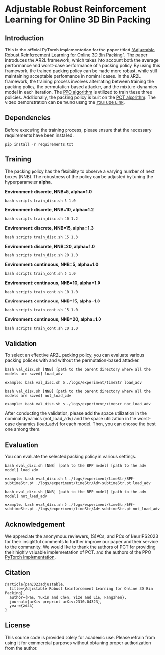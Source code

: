 # Adjustable Robust Reinforcement Learning for Online 3D Bin Packing

## Introduction
This is the official PyTorch implementation for the paper titled ["Adjustable Robust Reinforcement Learning for Online 3D Bin Packing"](https://arxiv.org/pdf/2310.04323.pdf).
The paper introduces the AR2L framework, which takes into account both the average performance and worst-case performance of a packing policy. 
By using this framework, the trained packing policy can be made more robust, while still maintaining acceptable performance in nominal cases.
In the AR2L framework, the training process involves alternating between training the packing policy, the permutation-based attacker, and the mixture-dynamics model in each iteration.
The [PPO algorithm](https://arxiv.org/abs/1707.06347) is utilized to train these three policies. 
Additionally, the packing policy is built on the [PCT algorithm](https://openreview.net/forum?id=bfuGjlCwAq).
The video demonstration can be found using the [YouTube Link](https://www.youtube.com/watch?v=xBxEp1fYqiU).

## Dependencies

Before executing the training process, please ensure that the necessary requirements have been installed.
```
pip install -r requirements.txt
```

## Training
The packing policy has the flexibility to observe a varying number of next boxes (NNB). 
The robustness of the policy can be adjusted by tuning the hyperparameter **alpha**.

**Environment: discrete, NNB=5, alpha=1.0**
```
bash scripts train_disc.sh 5 1.0
```

**Environment: discrete, NNB=10, alpha=1.2**
```
bash scripts train_disc.sh 10 1.2
```

**Environment: discrete, NNB=15, alpha=1.3**
```
bash scripts train_disc.sh 15 1.3
```

**Environment: discrete, NNB=20, alpha=1.0**
```
bash scripts train_disc.sh 20 1.0
```

**Environment: continuous, NNB=5, alpha=1.0**
```
bash scripts train_cont.sh 5 1.0
```

**Environment: continuous, NNB=10, alpha=1.0**
```
bash scripts train_cont.sh 10 1.0
```

**Environment: continuous, NNB=15, alpha=1.0**
```
bash scripts train_cont.sh 15 1.0
```

**Environment: continuous, NNB=20, alpha=1.0**
```
bash scripts train_cont.sh 20 1.0
```


## Validation
To select an effective AR2L packing policy, you can evaluate various packing policies with and without the permutation-based attacker.
```
bash val_disc.sh [NNB] [path to the parent directory where all the models are saved] load_adv

example: bash val_disc.sh 5 ./logs/experiment/timeStr load_adv
```

```
bash val_disc.sh [NNB] [path to the parent directory where all the models are saved] not_load_adv

example: bash val_disc.sh 5 ./logs/experiment/timeStr not_load_adv
```
After conducting the validation, please add the space utilization in the nominal dynamics (not_load_adv) and the space utilization in the worst-case dynamics (load_adv) for each model.
Then, you can choose the best one among them.



## Evaluation
You can evaluate the selected packing policy in various settings.
```
bash eval_disc.sh [NNB] [path to the BPP model] [path to the adv model] load_adv

example: bash eval_disc.sh 5 ./logs/experiment/timeStr/BPP-subtimeStr.pt ./logs/experiment/timeStr/Adv-subtimeStr.pt load_adv
```

```
bash eval_disc.sh [NNB] [path to the BPP model] [path to the adv model] not_load_adv

example: bash eval_disc.sh 5 ./logs/experiment/timeStr/BPP-subtimeStr.pt ./logs/experiment/timeStr/Adv-subtimeStr.pt not_load_adv
```


## Acknowledgement
We appreciate the anonymous reviewers, (S)ACs, and PCs of NeurIPS2023 for their insightful
comments to further improve our paper and their service to the community.
We would like to thank the authors of PCT for providing their highly valuable [implementation of PCT](https://github.com/alexfrom0815/Online-3D-BPP-PCT).
and the authors of the [PPO PyTorch Implementation](https://github.com/ikostrikov/pytorch-a2c-ppo-acktr-gail).


## Citation

```
@article{pan2023adjustable,
  title={Adjustable Robust Reinforcement Learning for Online 3D Bin Packing},
  author={Pan, Yuxin and Chen, Yize and Lin, Fangzhen},
  journal={arXiv preprint arXiv:2310.04323},
  year={2023}
}
```

## License
This source code is provided solely for academic use. 
Please refrain from using it for commercial purposes without obtaining proper authorization from the author.

